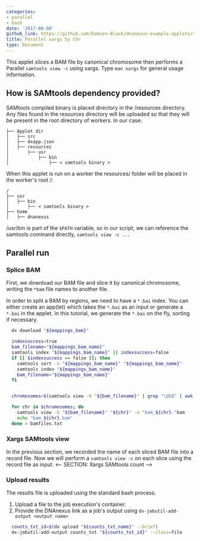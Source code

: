 ```yaml
---
categories:
- parallel
- bash
date: '2017-08-08'
github_link: https://github.com/Damien-Black/dnanexus-example-applets/tree/master/Tutorials/bash/samtools_count_para_chr_xargs_sh
title: Parallel xargs by Chr
type: Document
---
```

This applet slices a BAM file by canonical chromosome then performs a Parallel `samtools view -c` using xargs. Type `man xargs` for general usage information.

## How is SAMtools dependency provided?
SAMtools compiled binary is placed directory in the <Applet dir>/resources directory. Any files found in the resources directory will be uploaded so that they will be present in the root directory of workers. In our case:
```
├── Applet dir
│   ├── src
│   ├── dxapp.json
│   ├── resources
│       ├── usr
│           ├── bin
│               ├── < samtools binary >
```
When this applet is run on a worker the resources/ folder will be placed in the worker's root /:
```
/
├── usr
│   ├── bin
│       ├── < samtools binary >
├── home
│   ├── dnanexus
```
/usr/bin is part of the `$PATH` variable, so in our script, we can reference the samtools command directly, `samtools view -c ...`

## Parallel run
### Splice BAM
First, we download our BAM file and slice it by canonical chromosome, writing the `*bam` file names to another file.

In order to split a BAM by regions, we need to have a `*.bai` index. You can either create an app(let) which takes the `*.bai` as an input or generate a `*.bai` in the applet. In this tutorial, we generate the `*.bai` on the fly, sorting if necessary.

```bash
  dx download "${mappings_bam}"

  indexsuccess=true
  bam_filename="${mappings_bam_name}"
  samtools index "${mappings_bam_name}" || indexsuccess=false
  if [[ $indexsuccess == false ]]; then
    samtools sort -o "${mappings_bam_name}" "${mappings_bam_name}"
    samtools index "${mappings_bam_name}"
    bam_filename="${mappings_bam_name}"
  fi


  chromosomes=$(samtools view -H "${bam_filename}" | grep "\@SQ" | awk -F '\t' '{print $2}' | awk -F ':' '{if ($2 ~ /^chr[0-9XYM]+$|^[0-9XYM]/) {print $2}}')

  for chr in $chromosomes; do
    samtools view -b "${bam_filename}" "${chr}" -o "bam_${chr}."bam
    echo "bam_${chr}.bam"
  done > bamfiles.txt
```

### Xargs SAMtools view
In the previous section, we recorded the name of each sliced BAM file into a record file. Now we will perform a `samtools view -c` on each slice using the record file as input.
<-- SECTION: Xargs SAMtools count -->

### Upload results
The results file is uploaded using the standard bash process.
1.  Upload a file to the job execution's container.
2.  Provide the DNAnexus link as a job's output using `dx-jobutil-add-output <output name>`
```bash
  counts_txt_id=$(dx upload "${counts_txt_name}" --brief)
  dx-jobutil-add-output counts_txt "${counts_txt_id}" --class=file
```

